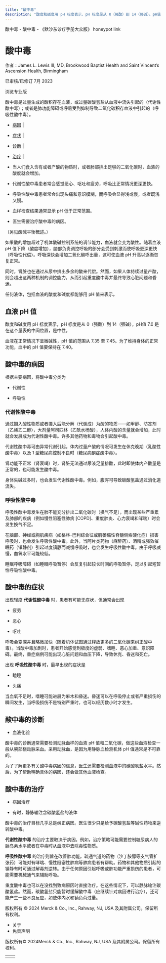 ```yaml
---
title: "酸中毒"
description: "酸度和碱度用 pH 标度表示，pH 标度是从 0（强酸）到 14（强碱）。pH值 7.0 是在这个量表的中间位置，是中性。"
---
```


﻿酸中毒 \- 酸中毒 \- 《默沙东诊疗手册大众版》 honeypot link

# 酸中毒

作者：James L. Lewis III, MD, Brookwood Baptist Health and Saint Vincent’s Ascension
Health, Birmingham

已审核/已修订 7月 2023

浏览专业版

酸中毒是过量生成的酸积存在血液，或过量碳酸氢盐从血液中流失引起的（代谢性酸中毒）；或者是肺功能障碍或呼吸受到抑制导致二氧化碳积存血液中引起的（呼吸性酸中毒）。

- [病因](#病因_v770726_zh) \|
- [症状](#症状_v770811_zh) \|
- [诊断](#诊断_v770815_zh) \|
- [治疗](#治疗_v770819_zh) \|

- 当人们食入含有或者产酸的物质时，或者肺部排出足够的二氧化碳时，血液的酸度就会增加。

- 代谢性酸中毒患者常会感觉恶心、呕吐和疲劳，呼吸比正常情况更深更快。

- 呼吸性酸中毒患者常会出现头痛和意识模糊，而呼吸会显得浅或慢，或者既浅又慢。

- 血样检查结果通常显示 pH 低于正常范围。

- 医生需要治疗酸中毒的病因。


（另见酸碱平衡概述。）

如果酸的增加超过了机体酸碱控制系统的调节能力，血液就会变为酸性。随着血液 pH 值下降（酸度增加），脑部负责调控呼吸的部分会受到刺激而使呼吸更深更快（呼吸性代偿）。呼吸深快会增加二氧化碳呼出量，这可使血液 pH 升高以逐渐恢复正常。

同时，肾脏也在通过从尿中排出多余的酸来代偿。然而，如果人体持续过量产酸，则会超出这两种机制的调控能力，从而引起重度酸中毒并最终导致心脏问题和昏迷。

任何液体，包括血液的酸度和碱度都能够用 pH 值来表示。

## 血液 pH 值

酸度和碱度用 pH 标度表示，pH 标度是从 0（强酸）到 14（强碱）。pH值 7.0 是在这个量表的中间位置，是中性。

血液在正常情况下呈微碱性，pH 值的范围从 7.35 至 7.45。为了维持身体的正常功能，血中的 pH 值要保持在 7.40。

## 酸中毒的病因

根据主要病因，将酸中毒分类为

- 代谢性

- 呼吸性


### 代谢性酸中毒

通过摄入酸性物质或者摄入后能分解（代谢成）为酸的物质——如甲醇、防冻剂（乙烯乙二醇），大剂量阿司匹林（乙酰水杨酸），人体内酸的含量就会增加，此时就会发展成为代谢性酸中毒。许多其他药物和毒物会引起酸中毒。

代谢性酸中毒可由异常代谢引起。体内过量产酸的情况可发生在休克晚期（乳酸性酸中毒）以及 1 型糖尿病控制不良时（糖尿病酮症酸中毒）。

肾功能不正常（肾衰竭）时，肾脏无法通过尿液足量排酸，此时即使体内产酸量是正常的，也可能发生酸中毒。

身体失碱过多时，也会发生代谢性酸中毒。例如，腹泻可导致碳酸氢盐通过消化道流失。

### 呼吸性酸中毒

呼吸性酸中毒发生在肺不能充分排出二氧化碳时（换气不足），而出现某些严重累及肺部的疾病（例如慢性阻塞性肺病 \[COPD\]、重度肺炎、心力衰竭和哮喘）时会发生换气不足。

在脑部、神经或胸肌疾病（如格林-巴利综合征或肌萎缩性脊髓侧索硬化症）损害呼吸时，也会发生呼吸性酸中毒。此外，当阿片类药物（麻醉药）、酒精或强效催眠药（镇静剂）引起过度镇静而减慢呼吸时，也会发生呼吸性酸中毒。由于呼吸减慢，血氧水平可能较低。

睡眠呼吸障碍（如睡眠呼吸暂停）会反复引起较长时间的呼吸暂停，足以引起短暂性呼吸性酸中毒。

## 酸中毒的症状

出现轻度 **代谢性酸中毒** 时，患者有可能无症状，但通常会出现

- 疲劳

- 恶心

- 呕吐


呼吸会变深并且略微加快（随着机体试图通过释放更多的二氧化碳来纠正酸中毒）。当酸中毒加剧时，患者开始感觉到极度的虚弱、嗜睡、恶心加重、意识障碍。最终，重症病例可能出现心脏问题和血压下降，导致休克、昏迷和死亡。

出现 **呼吸性酸中毒** 时，最早出现的症状是

- 瞌睡

- 头痛


当血氧不足时，嗜睡可能进展为麻木和昏迷。昏迷可以在呼吸停止或者严重损伤的瞬间发生，当呼吸损伤不是特别严重时，也可以经历数小时才发生。

## 酸中毒的诊断

- 血液化验


酸中毒的诊断通常需要检测动脉血样的血液 pH 值和二氧化碳，做这些血液检查一般从腕部桡动脉采血。采用动脉血，是因为用静脉血检测机体 pH 值通常是不可靠的。

为了了解更多有关酸中毒病因的信息，医生还需要检测血液中的碳酸氢盐水平。然后，为了帮助明确具体的病因，还会做其他血液检查。

## 酸中毒的治疗

- 病因治疗

- 有时，静脉输注含碳酸氢盐的液体


酸中毒的治疗目标几乎总是纠正病因。医生很少只是给予碳酸氢盐等碱性药物来逆转酸中毒。

**代谢性酸中毒** 的治疗主要取决于病因。例如，治疗策略可能需要控制糖尿病人的胰岛素水平或者在中毒时从血液中去除毒性物质。

**呼吸性酸中毒** 的治疗则旨在改善肺功能。疏通气道的药物（沙丁胺醇等支气管扩张药）可能对有哮喘、慢性阻塞性肺病等肺病患者有帮助。药物和其他物质引起的镇静有时可通过解毒剂逆转。由于任何原因引起呼吸或肺功能严重损伤的患者，可能需要机械通气来辅助呼吸。

重度酸中毒也可以在没找到致病原因时直接治疗。在这些情况下，可以静脉输注碳酸氢盐。然而，碳酸氢盐只能暂时缓解酸中毒（应继续针对病因进行治疗），还可能产生一些不良反应，如使体内水和钠负荷过量。



版权所有 © 2024
Merck & Co., Inc., Rahway, NJ, USA 及其附属公司。保留所有权利。

- 关于
- 免责声明

版权所有© 2024Merck & Co., Inc., Rahway, NJ, USA 及其附属公司。保留所有权利。

|     |     |
| --- | --- |
|  |  |